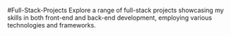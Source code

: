 #Full-Stack-Projects
Explore a range of full-stack projects showcasing my skills in both front-end and back-end development, employing various technologies and frameworks.
